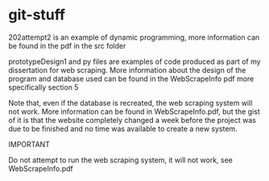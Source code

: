 # git-stuff

202attempt2 is an example of dynamic programming, more information can be found in the pdf in the src folder

prototypeDesign1 and py files are examples of code produced as part of my dissertation for web scraping.
More information about the design of the program and database used can be found in the WebScrapeInfo pdf
  more specifically section 5
  
Note that, even if the database is recreated, the web scraping system will not work.
More information can be found in WebScrapeInfo.pdf, but the gist of it is that the website completely changed a week before the project
was due to be finished and no time was available to create a new system.


IMPORTANT

Do not attempt to run the web scraping system, it will not work, see WebScrapeInfo.pdf
